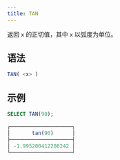 ```yaml
---
title: TAN
---
```


返回 `x` 的正切值，其中 `x` 以弧度为单位。

## 语法

```sql
TAN( <x> )
```

## 示例

```sql
SELECT TAN(90);

┌────────────────────┐
│       tan(90)      │
├────────────────────┤
│ -1.995200412208242 │
└────────────────────┘
```
